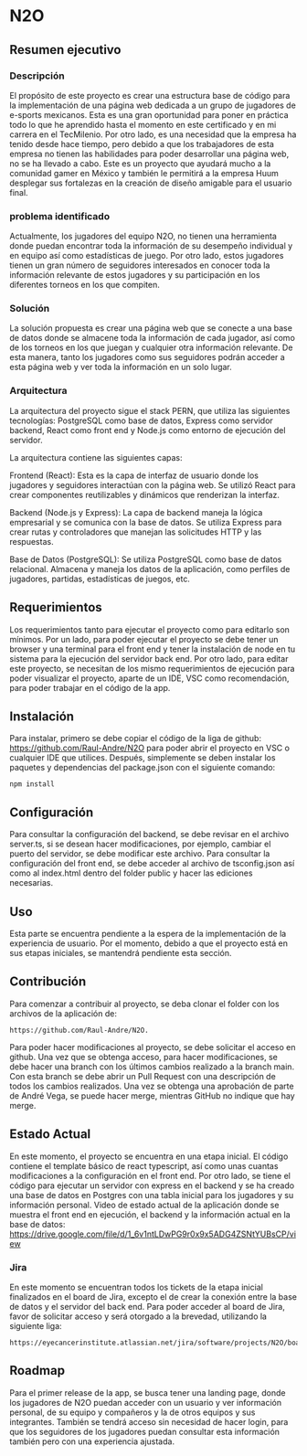 # N2O

## Resumen ejecutivo

### Descripción

El propósito de este proyecto es crear una estructura base de código para la implementación de una página web dedicada a un grupo de jugadores de e-sports mexicanos. Esta es una gran oportunidad para poner en práctica todo lo que he aprendido hasta el momento en este certificado y en mi carrera en el TecMilenio. Por otro lado, es una necesidad que la empresa ha tenido desde hace tiempo, pero debido a que los trabajadores de esta empresa no tienen las habilidades para poder desarrollar una página web, no se ha llevado a cabo. Este es un proyecto que ayudará mucho a la comunidad gamer en México y también le permitirá a la empresa Huum desplegar sus fortalezas en la creación de diseño amigable para el usuario final.

### problema identificado

Actualmente, los jugadores del equipo N2O, no tienen una herramienta donde puedan encontrar toda la información de su desempeño individual y en equipo así como estadísticas de juego. Por otro lado, estos jugadores tienen un gran número de seguidores interesados en conocer toda la información relevante de estos jugadores y su participación en los diferentes torneos en los que compiten.

### Solución

La solución propuesta es crear una página web que se conecte a una base de datos donde se almacene toda la información de cada jugador, así como de los torneos en los que juegan y cualquier otra información relevante. De esta manera, tanto los jugadores como sus seguidores podrán acceder a esta página web y ver toda la información en un solo lugar.

### Arquitectura

La arquitectura del proyecto sigue el stack PERN, que utiliza las siguientes tecnologías: PostgreSQL como base de datos, Express como servidor backend, React como front end y Node.js como entorno de ejecución del servidor.

La arquitectura contiene las siguientes capas:

Frontend (React): Esta es la capa de interfaz de usuario donde los jugadores y seguidores interactúan con la página web. Se utilizó React para crear componentes reutilizables y dinámicos que renderizan la interfaz.

Backend (Node.js y Express): La capa de backend maneja la lógica empresarial y se comunica con la base de datos. Se utiliza Express para crear rutas y controladores que manejan las solicitudes HTTP y las respuestas.

Base de Datos (PostgreSQL): Se utiliza PostgreSQL como base de datos relacional. Almacena y maneja los datos de la aplicación, como perfiles de jugadores, partidas, estadísticas de juegos, etc.

## Requerimientos

Los requerimientos tanto para ejecutar el proyecto como para editarlo son mínimos. Por un lado, para poder ejecutar el proyecto se debe tener un browser y una terminal para el front end y tener la instalación de node en tu sistema para la ejecución del servidor back end. Por otro lado, para editar este proyecto, se necesitan de los mismo requerimientos de ejecución para poder visualizar el proyecto, aparte de un IDE, VSC como recomendación, para poder trabajar en el código de la app.

## Instalación

Para instalar, primero se debe copiar el código de la liga de github: https://github.com/Raul-Andre/N2O para poder abrir el proyecto en VSC o cualquier IDE que utilices. Después, simplemente se deben instalar los paquetes y dependencias del package.json con el siguiente comando:

```
npm install
```

## Configuración

Para consultar la configuración del backend, se debe revisar en el archivo server.ts, si se desean hacer modificaciones, por ejemplo, cambiar el puerto del servidor, se debe modificar este archivo. Para consultar la configuración del front end, se debe acceder al archivo de tsconfig.json así como al index.html dentro del folder public y hacer las ediciones necesarias.

## Uso

Esta parte se encuentra pendiente a la espera de la implementación de la experiencia de usuario. Por el momento, debido a que el proyecto está en sus etapas iniciales, se mantendrá pendiente esta sección.

## Contribución

Para comenzar a contribuir al proyecto, se deba clonar el folder con los archivos de la aplicación de:

```
https://github.com/Raul-Andre/N2O.
```

Para poder hacer modificaciones al proyecto, se debe solicitar el acceso en github. Una vez que se obtenga acceso, para hacer modificaciones, se debe hacer una branch con los últimos cambios realizado a la branch main. Con esta branch se debe abrir un Pull Request con una descripción de todos los cambios realizados. Una vez se obtenga una aprobación de parte de André Vega, se puede hacer merge, mientras GitHub no indique que hay merge.

## Estado Actual

En este momento, el proyecto se encuentra en una etapa inicial. El código contiene el template básico de react typescript, así como unas cuantas modificaciones a la configuración en el front end. Por otro lado, se tiene el código para ejecutar un servidor con express en el backend y se ha creado una base de datos en Postgres con una tabla inicial para los jugadores y su información personal.
Video de estado actual de la aplicación donde se muestra el front end en ejecución, el backend y la información actual en la base de datos: https://drive.google.com/file/d/1_6v1ntLDwPG9r0x9x5ADG4ZSNtYUBsCP/view

### Jira

En este momento se encuentran todos los tickets de la etapa inicial finalizados en el board de Jira, excepto el de crear la conexión entre la base de datos y el servidor del back end. Para poder acceder al board de Jira, favor de solicitar acceso y será otorgado a la brevedad, utilizando la siguiente liga:

```
https://eyecancerinstitute.atlassian.net/jira/software/projects/N2O/boards/2
```

## Roadmap

Para el primer release de la app, se busca tener una landing page, donde los jugadores de N2O puedan acceder con un usuario y ver información personal, de su equipo y compañeros y la de otros equipos y sus integrantes. También se tendrá acceso sin necesidad de hacer login, para que los seguidores de los jugadores puedan consultar esta información también pero con una experiencia ajustada.
